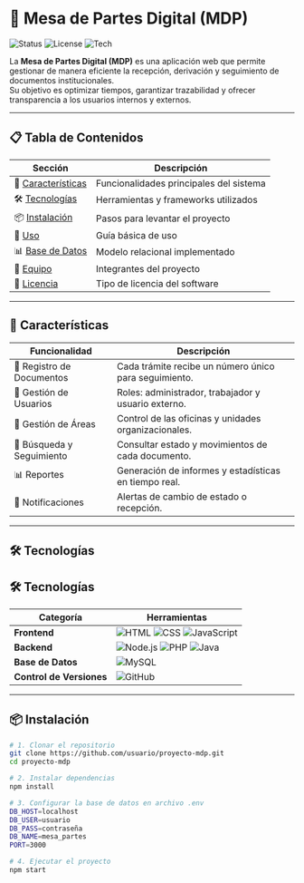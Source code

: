 
# 📑 Mesa de Partes Digital (MDP)

![Status](https://img.shields.io/badge/status-en%20desarrollo-yellow)
![License](https://img.shields.io/badge/licencia-Uso%20Académico-orange)
![Tech](https://img.shields.io/badge/tecnología-WebApp-green)

La **Mesa de Partes Digital (MDP)** es una aplicación web que permite gestionar de manera eficiente la recepción, derivación y seguimiento de documentos institucionales.  
Su objetivo es optimizar tiempos, garantizar trazabilidad y ofrecer transparencia a los usuarios internos y externos.

---

## 📋 Tabla de Contenidos

| Sección | Descripción |
|---------|-------------|
| 🚀 [Características](#-características) | Funcionalidades principales del sistema |
| 🛠️ [Tecnologías](#️-tecnologías) | Herramientas y frameworks utilizados |
| 📦 [Instalación](#-instalación) | Pasos para levantar el proyecto |
| 📖 [Uso](#-uso) | Guía básica de uso |
| 📊 [Base de Datos](#-base-de-datos) | Modelo relacional implementado |
| 👥 [Equipo](#-equipo) | Integrantes del proyecto |
| 📜 [Licencia](#-licencia) | Tipo de licencia del software |

---

## 🚀 Características

| Funcionalidad | Descripción |
|---------------|-------------|
| 📌 Registro de Documentos | Cada trámite recibe un número único para seguimiento. |
| 👥 Gestión de Usuarios | Roles: administrador, trabajador y usuario externo. |
| 📂 Gestión de Áreas | Control de las oficinas y unidades organizacionales. |
| 🔎 Búsqueda y Seguimiento | Consultar estado y movimientos de cada documento. |
| 📊 Reportes | Generación de informes y estadísticas en tiempo real. |
| 🔔 Notificaciones | Alertas de cambio de estado o recepción. |

---

## 🛠️ Tecnologías

## 🛠️ Tecnologías

| Categoría | Herramientas |
|-----------|--------------|
| **Frontend** | ![HTML](https://img.shields.io/badge/HTML5-E34F26?logo=html5&logoColor=white) ![CSS](https://img.shields.io/badge/CSS3-1572B6?logo=css3&logoColor=white) ![JavaScript](https://img.shields.io/badge/JavaScript-F7DF1E?logo=javascript&logoColor=black) |
| **Backend** | ![Node.js](https://img.shields.io/badge/Node.js-339933?logo=node.js&logoColor=white) ![PHP](https://img.shields.io/badge/PHP-777BB4?logo=php&logoColor=white) ![Java](https://img.shields.io/badge/Java-007396?logo=java&logoColor=white) |
| **Base de Datos** | ![MySQL](https://img.shields.io/badge/MySQL-4479A1?logo=mysql&logoColor=white) |
| **Control de Versiones** | ![GitHub](https://img.shields.io/badge/GitHub-181717?logo=github&logoColor=white) |

---

## 📦 Instalación

```bash
# 1. Clonar el repositorio
git clone https://github.com/usuario/proyecto-mdp.git
cd proyecto-mdp

# 2. Instalar dependencias
npm install

# 3. Configurar la base de datos en archivo .env
DB_HOST=localhost
DB_USER=usuario
DB_PASS=contraseña
DB_NAME=mesa_partes
PORT=3000

# 4. Ejecutar el proyecto
npm start

